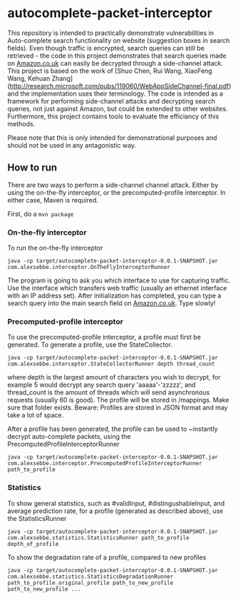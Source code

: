 # autocomplete-packet-interceptor
This repository is intended to practically demonstrate vulnerabilities in Auto-complete search functionality on website (suggestion boxes in search fields).
Even though traffic is encrypted, search queries can still be retrieved - the code in this project demonstrates that search queries made on [Amazon.co.uk](https://www.amazon.co.uk/) can easily be decrypted through a side-channel attack. 
This project is based on the work of [Shuo Chen, Rui Wang, XiaoFeng Wang, Kehuan Zhang] (http://research.microsoft.com/pubs/119060/WebAppSideChannel-final.pdf) and the implementation uses their terminology. The code is intended as a framework for performing side-channel attacks and decrypting search queries, not just against Amazon, but could be extended to other websites. Furthermore, this project contains tools to evaluate the efficiancy of this methods.

Please note that this is only intended for demonstrational purposes and should not be used in any antagonistic way.


## How to run
There are two ways to perform a side-channel channel attack. Either by using the on-the-fly interceptor, or the precomputed-profile interceptor. In either case, Maven is required.

First, do a `mvn package`

### On-the-fly interceptor
To run the on-the-fly interceptor

`java -cp target/autocomplete-packet-interceptor-0.0.1-SNAPSHOT.jar com.alexsebbe.interceptor.OnTheFlyInterceptorRunner`

The program is going to ask you which interface to use for capturing traffic. Use the interface which transfers web traffic (usually an ethernet interface with an IP address set).
After initialization has completed, you can type a search query into the main search field on [Amazon.co.uk](https://www.amazon.co.uk/). Type slowly!

### Precomputed-profile interceptor
To use the precomputed-profile interceptor, a profile must first be generated. To generate a profile, use the StateCollector.

`java -cp target/autocomplete-packet-interceptor-0.0.1-SNAPSHOT.jar com.alexsebbe.interceptor.StateCollectorRunner depth thread_count`
 
where depth is the largest amount of characters you wish to decrypt, for example 5 would decrypt any search query 'aaaaa'-'zzzzz', and thread_count is the amount of threads which will send asynchronous requests (usually 60 is good). The profile will be stored in /mappings. Make sure that folder exists.
Beware: Profiles are stored in JSON format and may take a lot of space.  

After a profile has been generated, the profile can be used to ~instantly decrypt auto-complete packets, using the PrecomputedProfileInterceptorRunner

`java -cp target/autocomplete-packet-interceptor-0.0.1-SNAPSHOT.jar com.alexsebbe.interceptor.PrecomputedProfileInterceptorRunner path_to_profile`

### Statistics 
To show general statistics, such as #validInput, #distingushableInput, and average prediction rate, for a profile (generated as described above), use the StatisticsRunner

`java -cp target/autocomplete-packet-interceptor-0.0.1-SNAPSHOT.jar com.alexsebbe.statistics.StatisticsRunner path_to_profile depth_of_profile`

To show the degradation rate of a profile, compared to new profiles

`java -cp target/autocomplete-packet-interceptor-0.0.1-SNAPSHOT.jar com.alexsebbe.statistics.StatisticsDegradationRunner path_to_profile_original_profile path_to_new_profile path_to_new_profile ...`












